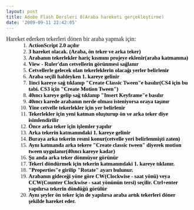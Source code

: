 ```yaml
---
layout: post
title: Adobe Flash Dersleri 8(Araba hareketi gerçekleştirme)
date: '2009-09-11 22:42:05'
---
```


<div><span style="font-family:Calibri;font-size:medium;"><span>Hareket ederken tekerleri dönen bir araba yapmak için:</span></span></div>
<div><span style="font-size:medium;"><strong><span style="color:#000000;">
</span></strong></span></div>
<ol style="margin-left:.375in;direction:ltr;unicode-bidi:embed;margin-top:0;margin-bottom:0;font-family:Calibri;font-size:11pt;" type="1">
	<li style="margin-top:0;margin-bottom:0;vertical-align:middle;"><span style="font-family:Calibri;font-size:11pt;"><strong><span style="color:#000000;">ActionScript 2.0 açılır</span></strong></span></li>
	<li style="margin-top:0;margin-bottom:0;vertical-align:middle;"><span style="font-family:Calibri;font-size:11pt;"><strong><span style="color:#000000;">3 hareket olacak. (Araba, ön      teker ve arka teker)</span></strong></span></li>
	<li style="margin-top:0;margin-bottom:0;vertical-align:middle;"><span style="font-family:Calibri;font-size:11pt;"><strong><span style="color:#000000;">Arabanın tekerlekler hariç kısmını      projeye eklenir(araba katmanına)</span></strong></span></li>
	<li style="margin-top:0;margin-bottom:0;vertical-align:middle;"><span style="font-family:Calibri;font-size:11pt;"><strong><span style="color:#000000;">View - Ruler'dan cetvellerin      görünmesi sağlanır</span></strong></span></li>
	<li style="margin-top:0;margin-bottom:0;vertical-align:middle;"><span style="font-family:Calibri;font-size:11pt;"><strong><span style="color:#000000;">Cetvellerle gelecek olan      tekerleklerin olacağı yerler belirlenir</span></strong></span></li>
	<li style="margin-top:0;margin-bottom:0;vertical-align:middle;"><span style="font-family:Calibri;font-size:11pt;"><strong><span style="color:#000000;">Araba seçili haldeyken 1.      kareye gelinir</span></strong></span></li>
	<li style="margin-top:0;margin-bottom:0;vertical-align:middle;"><span style="font-family:Calibri;font-size:11pt;"><strong><span style="color:#000000;">1inci kareye sağ tıklanıp      "Create Classic Tween"e basılır(CS4 için bu tabi. CS3 için      "Create Motion Tween")</span></strong></span></li>
	<li style="margin-top:0;margin-bottom:0;vertical-align:middle;"><span style="font-family:Calibri;font-size:11pt;"><strong><span style="color:#000000;">40ıncı kareye gelip sağ tıklanıp      "Insert Keyframe"e basılır</span></strong></span></li>
	<li style="margin-top:0;margin-bottom:0;vertical-align:middle;"><span style="font-family:Calibri;font-size:11pt;"><strong><span style="color:#000000;">40ıncı karede arabanın nerde      olması isteniyorsa oraya taşınır</span></strong></span></li>
	<li style="margin-top:0;margin-bottom:0;vertical-align:middle;"><span style="font-family:Calibri;font-size:11pt;"><strong><span style="color:#000000;">Yine cetvelle tekerlekler      için yer belirlenir</span></strong></span></li>
	<li style="margin-top:0;margin-bottom:0;vertical-align:middle;"><span style="font-family:Calibri;font-size:11pt;"><strong><span style="color:#000000;">Tekerlekler için yeni katman      oluşturup ön ve arka teker diye isimlendirilir</span></strong></span></li>
	<li style="margin-top:0;margin-bottom:0;vertical-align:middle;"><span style="font-family:Calibri;font-size:11pt;"><strong><span style="color:#000000;">Önce arka teker için işlemler      yapılır</span></strong></span></li>
	<li style="margin-top:0;margin-bottom:0;vertical-align:middle;"><span style="font-family:Calibri;font-size:11pt;"><strong><span style="color:#000000;">Arka tekerin katmanındaki 1.      kareye gelinir</span></strong></span></li>
	<li style="margin-top:0;margin-bottom:0;vertical-align:middle;"><span style="font-family:Calibri;font-size:11pt;"><strong><span style="color:#000000;">Buraya arka tekerin resmi      konur(cetvelle yeri belirlenmişti zaten)</span></strong></span></li>
	<li style="margin-top:0;margin-bottom:0;vertical-align:middle;"><span style="font-family:Calibri;font-size:11pt;"><strong><span style="color:#000000;">Aynı katmanda arka tekere      "Create classic tween" diyerek motion tween uygulanır(40ıncı      kareye kadar)</span></strong></span></li>
	<li style="margin-top:0;margin-bottom:0;vertical-align:middle;"><span style="font-family:Calibri;font-size:11pt;"><strong><span style="color:#000000;">Şu anda arka teker dönmüyor      görünür</span></strong></span></li>
	<li style="margin-top:0;margin-bottom:0;vertical-align:middle;"><span style="font-family:Calibri;font-size:11pt;"><strong><span style="color:#000000;">Tekeri döndürmek için tekerin      katmanındaki 1. kareye tıklanır.</span></strong></span></li>
	<li style="margin-top:0;margin-bottom:0;vertical-align:middle;"><span style="font-family:Calibri;font-size:11pt;"><strong><span style="color:#000000;">"Properties"e      girilip "Rotate" ayarı bulunur. </span></strong></span></li>
	<li style="margin-top:0;margin-bottom:0;vertical-align:middle;"><span style="font-family:Calibri;font-size:11pt;"><strong><span style="color:#000000;">Arabanın gideceği yöne göre      CW(Clockwise - saat yönü) veya CCW(Counter Clockwise - saat yönünün tersi)      seçilir. Ctrl+enter yapılırsa tekerin döndüğü görülür</span></strong></span></li>
	<li style="margin-top:0;margin-bottom:0;vertical-align:middle;"><span style="font-family:Calibri;font-size:11pt;"><strong><span style="color:#000000;">Aynı şeyler ön teker için de      yapılırsa araba artık tekerleri döner şekilde hareket eder.</span></strong></span></li>
</ol>